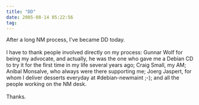 ```yaml
---
title: "DD"
date: 2005-08-14 05:22:56
tag: 
---
```

After a long NM process, I&#8217;ve became DD today.<br/><br/>
I have to thank people involved directly on my process: Gunnar Wolf for
being my advocate, and actually, he was the one who gave me a Debian CD
to try it for the first time in my life several years ago; Craig Small,
my AM; Anibal Monsalve, who always were there supporting me; Joerg
Jaspert, for whom I deliver desserts everyday at #debian-newmaint ;-);
and all the people working on the NM desk.<br/><br/>
Thanks.<br/><br/><br/><br/>
